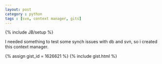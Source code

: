 ```yaml
---
layout: post
category : python
tags : [svn, context manager, gits]
---
```

{% include JB/setup %}

I needed something to test some synch issues with db and svn, so i created this context manager.

{% assign gist_id = 1626621 %}
{% include gist.html %}
